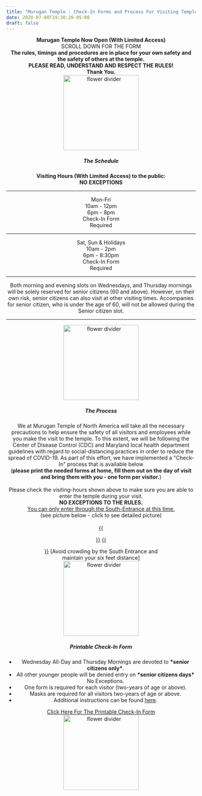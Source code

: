 ```yaml
---
title: "Murugan Temple : Check-In Forms and Process For Visiting Temple"
date: 2020-07-08T19:38:20-05:00
draft: false
---
```


<div>
	<div class="col-lg-12" align="center">
		<b class="fgColorGreen">Murugan Temple Now Open (With Limited Access)</b><br>
		SCROLL DOWN FOR THE FORM<br>
		<b>The rules, timings and procedures are in place for your own safety and the safety of others at the temple.<br>PLEASE READ, UNDERSTAND AND RESPECT THE RULES!
		<br>
		Thank You.</b><br>
		<img src="/img/misc/peacock-border.png" class="img-fluid rounded float-center p-2" width="200" alt="flower divider">
	</div>
</div>

<div>
	<div class="col-lg-12" align="center">
		<h5>The Schedule</h5> 
		<b>Visiting Hours (With Limited Access) to the public:<br>NO EXCEPTIONS</b>
		<div class="containersml p-2 justify-content-center align-items-center">
			<div class="row">
	          <div class="col-12 col-sm-12 col-md-12 col-lg-12 col-xl-12 mb-0 pb-0">
	            <hr class="style14">
	          </div>
	        </div>
			<div class="row">
	          <div class="col-sm-4 col-md-4 col-lg-4 col-xl-4 mt-0 pt-0 mb-0 pb-0">
	            Mon-Fri
	          </div>
	          <div class="col-sm-4 col-md-4 col-lg-4 col-xl-4 mt-0 pt-0 mb-0 pb-0">
	            10am - 12pm <br> 6pm - 8pm
	          </div>
	          <div class="col-sm-4 col-md-4 col-lg-4 col-xl-4 mt-0 pt-0 mb-0 pb-0">
	            Check-In Form<br>
	            Required
	          </div>
	        </div>
	        <div class="row">
	          <div class="col-12 col-sm-12 col-md-12 col-lg-12 col-xl-12 mb-0 pb-0">
	            <hr class="style14">
	          </div>
	        </div>
	        <div class="row">
	          <div class="col-sm-4 col-md-4 col-lg-4 col-xl-4 mt-0 pt-0 mb-0 pb-0">
	            Sat, Sun & Holidays
	          </div>
	          <div class="col-sm-4 col-md-4 col-lg-4 col-xl-4 mt-0 pt-0 mb-0 pb-0">
	            10am - 2pm <br> 6pm - 8:30pm
	          </div>
	          <div class="col-sm-4 col-md-4 col-lg-4 col-xl-4 mt-0 pt-0 mb-0 pb-0">
	            Check-In Form<br>
	            Required
	          </div>
	        </div>
	        <div class="row">
	          <div class="col-12 col-sm-12 col-md-12 col-lg-12 col-xl-12 mb-0 pb-0">
	            <hr class="style14">
	          </div>
	        </div>
	        <div class="row">
	          <div class="col-12 col-sm-12 col-md-12 col-lg-12 col-xl-12 mb-0 pb-0">
	            Both morning and evening slots on Wednesdays, and Thursday mornings will be solely reserved for senior citizens (60 and above). However, on their own risk, senior citizens can also visit at other visiting times. Accompanies for senior citizen, who is under the age of 60, will not be allowed during the Senior citizen slot.
	          </div>
	        </div>
	        <div class="row">
	          <div class="col-12 col-sm-12 col-md-12 col-lg-12 col-xl-12 mb-0 pb-0">
	            <hr class="style14">
	          </div>
	        </div>
	        <div class="row">
	          <div class="col-12 col-sm-12 col-md-12 col-lg-12 col-xl-12 mb-0 pb-0">
	            <img src="/img/misc/peacock-border.png" class="img-fluid rounded float-center p-2" width="200" alt="flower divider">
	          </div>
	        </div>
	    </div>
	</div>
</div>

<div>
	<div class="col-lg-12" align="center">
		<h5>The Process</h5> 
		We at Murugan Temple of North America will take all the necessary precautions to help ensure the safety of all visitors and employees while you make the visit to the temple.  To this extent, we will be following the Center of Disease Control (CDC) and Maryland local health department guidelines with regard to social-distancing practices in order to reduce the spread of COVID-19. As part of this effort, we have implemented a "Check-In" process that is available below <br>(<b>please print the needed forms at home, fill them out on the day of visit and bring them with you - one form per visitor.</b>)<br><br>
		Please check the visiting-hours shown above to make sure you are able to enter the temple during your visit. <br><b>NO EXCEPTIONS TO THE RULES.</b><br><u>You can only enter through the South-Entrance at this time.</u><br>(see picture below - click to see detailed picture)  
	</div>
</div>

<div>
	<div class="col-lg-12" align="center">
	<br>
	<a href="/img/misc/south-entrance.png" target="_blank">{{<figure src="/img/misc/south-entrance.png" caption="South Entrance - Side View" class="aligncenter round-img-border imgframe-left-pad" width="450">}}</a>
	<a href="/img/misc/walk-in-path.png" target="_blank">{{<figure src="/img/misc/walk-in-path.png" caption="South Entrance - Top View" class="aligncenter round-img-border imgframe-left-pad" width="450">}}</a>
	[Avoid crowding by the South Entrance and maintain your six feet distance]<br>
	<img src="/img/misc/peacock-border.png" class="img-fluid rounded float-center p-2" width="200" alt="flower divider">
	</div>
</div>

<div>
	<div class="col-lg-12" align="center">
		<h5>Printable Check-In Form</h5> 
			<ul>
				<li>Wednesday All-Day and Thursday Mornings are devoted to <b class="fgColorRed">*senior citizens only*</b>.</li> 
				<li>All other younger people will be denied entry on <b class="fgColorRed">*senior citizens days*</b> No Exceptions.</li>
				<li>One form is required for each visitor (two-years of age or above).</li>
				<li>Masks are required for all visitors two-years of age or above.</li>
				<li>Additional instructions can be found <a href='/about/additional-instructions/' target='_self'>here</a>.</li>
			</ul>
		<a class="btn btn-warning m-2 float-center" href="/docs/COVID-19-ScreeningForm.pdf?rnd=09292020" role="button" target="_blank">Click Here For The Printable Check-In Form</a><br> 
		<img src="/img/misc/peacock-border.png" class="img-fluid rounded float-center p-2" width="200" alt="flower divider">  
	</div>
</div>
